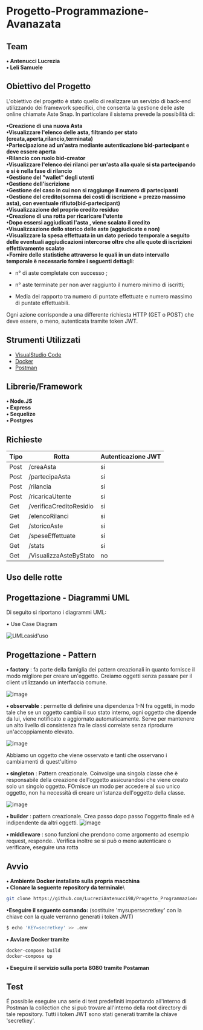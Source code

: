# Progetto-Programmazione-Avanazata 

## Team

**• Antenucci Lucrezia** \
**• Leli Samuele**

## Obiettivo del Progetto

L'obiettivo del progetto è stato quello di realizzare un servizio di back-end utilizzando dei framework specifici, che consenta la gestione delle aste online chiamate Aste Snap.
In particolare il sistema prevede la possibilità di:

**•Creazione di una nuova Asta** \
**•Visualizzare l'elenco delle asta, filtrando per stato (creata,aperta,rilancio,terminata)** \
**•Partecipazione ad un'astra mediante autenticazione bid-partecipant e deve essere aperta** \
**•Rilancio con ruolo bid-creator** \
**•Visualizzare l'elenco dei rilanci per un'asta alla quale si sta partecipando e si è nella fase di rilancio** \
**•Gestione del "wallet" degli utenti** \
**•Gestione dell'iscrizione** \
**•Gestione del caso in cui non si raggiunge il numero di partecipanti** \
**•Gestione del credito(somma dei costi di iscrizione + prezzo massimo asta), con eventuale rifiuto(bid-partecipant)** \
**•Visualizzazione del proprio credito residuo** \
**•Creazione di una rotta per ricaricare l'utente** \
**•Dopo essersi aggiudicati l'asta , viene scalato il credito** \
**•Visualizzazione dello storico delle aste (aggiudicate e non)** \
**•Visualizzare la spesa effettuata in un dato periodo temporale a seguito delle eventuali aggiudicazioni intercorse oltre che alle quote di iscrizioni effettivamente scalate** \
•**Fornire delle statistiche attraverso le quali in un dato intervallo temporale è necessario fornire i seguenti dettagli**: 

  * n° di aste completate con successo ;
  
  * n° aste terminate per non aver raggiunto il numero minimo di iscritti;
  
  * Media del rapporto tra numero di puntate effettuate e numero massimo di puntate effettuabili.


Ogni azione corrisponde a una differente richiesta HTTP (GET o POST) che deve essere, o meno, autenticata tramite token JWT.

## Strumenti Utilizzati 

* [VisualStudio Code](https://code.visualstudio.com/)
* [Docker](https://docs.docker.com/)
* [Postman](https://www.postman.com/)

## Librerie/Framework

**•	Node.JS** \
**•	Express** \
**•	Sequelize** \
**•	Postgres**


## Richieste
Tipo          | Rotta                         | Autenticazione JWT
------------- | ----------------------------- |--------------------
Post          | /creaAsta                     | si
Post          | /partecipaAsta                | si
Post          | /rilancia                     | si
Post          | /ricaricaUtente               | si
Get           | /verificaCreditoResidio       | si
Get           | /elencoRilanci                | si
Get           | /storicoAste                  | si
Get           | /speseEffettuate              | si
Get           | /stats                        | si
Get           | /VisualizzaAsteByStato        | no

## Uso delle rotte



## Progettazione - Diagrammi UML

Di seguito si riportano i diagrammi UML:

• Use Case Diagram 

![UMLcasid'uso](https://user-images.githubusercontent.com/86314085/175025430-2eadbd1a-3cf1-4ec9-8837-5baa92dced4d.png)


## Progettazione - Pattern

**• factory** : fa parte della famiglia dei pattern creazionali in quanto fornisce il modo migliore per creare un'eggetto. Creiamo oggetti senza passare per il client utilizzando un interfaccia comune.

![image](https://user-images.githubusercontent.com/86314085/175505855-c64a33b3-19c6-4fd0-abae-be3c4542f321.png)


**• observable** : permette di definire una dipendenza 1-N fra oggetti, in modo tale che se un oggetto cambia il suo stato interno, ogni oggetto che dipende da lui, viene notificato e aggiornato automaticamente. Serve per mantenere un alto livello di consistenza fra le classi correlate senza riprodurre un'accoppiamento elevato.

![image](https://user-images.githubusercontent.com/86314085/175506554-8ba9223d-22f4-4856-9b3a-308c430a3b6e.png)

Abbiamo un oggetto che viene osservato e tanti che osservano i cambiamenti di quest'ultimo

**• singleton** : Pattern creazionale. Coinvolge una singola classe che è responsabile della creazione dell'oggetto assicurandosi che  viene creato solo un singolo oggetto. FOrnisce un modo per accedere al suo unico oggetto, non ha necessità di creare un'istanza dell'oggetto della classe.

![image](https://user-images.githubusercontent.com/86314085/175507090-a971e7ba-51d4-4139-8206-9bf374b00e47.png)


**• builder** : pattern creazionale. Crea passo dopo passo l'oggetto finale ed è indipendente da altri oggetti.
![image](https://user-images.githubusercontent.com/86314085/175507520-a74675ea-503f-462b-9a61-822bdee15a4d.png)


**• middleware** : sono funzioni che prendono come argomento ad esempio request, responde..
Verifica inoltre se si può o meno autenticare o verificare, eseguire una rotta

## Avvio

**• Ambiente Docker installato sulla propria macchina**\
**• Clonare la seguente repository da terminale**\
```bash
git clone https://github.com/LucreziAntenucci98/Progetto_Programmazione_Avanzata
```
**•Eseguire il seguente comando:** (sostituire 'mysupersecretkey' con la chiave con la quale verranno generati i token JWT) 
```bash
$ echo 'KEY=secretkey' >> .env
```
**• Avviare Docker tramite**
```bash
docker-compose build
docker-compose up
```
**• Eseguire il servizio sulla porta 8080 tramite Postaman**


## Test

É possibile eseguire una serie di test predefiniti importando all'interno di Postman la collection che si può trovare all'interno della root directory di tale repository. Tutti i token JWT sono stati generati tramite la chiave 'secretkey'.






